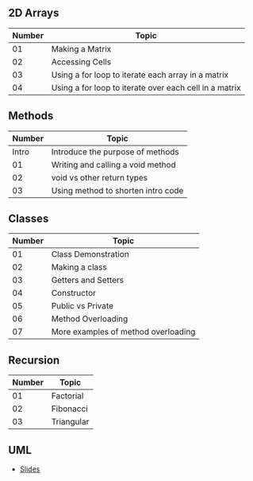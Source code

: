 ## 2D Arrays
Number|Topic
-----|-----
01|Making a Matrix
02|Accessing Cells
03|Using a for loop to iterate each array in a matrix
04|Using a for loop to iterate over each cell in a matrix

## Methods
Number|Topic
-----|-----
Intro|Introduce the purpose of methods
01|Writing and calling a void method
02|void vs other return types
03|Using method to shorten intro code

## Classes
Number|Topic
-----|-----
01|Class Demonstration
02|Making a class
03|Getters and Setters
04|Constructor
05|Public vs Private
06|Method Overloading
07|More examples of method overloading

## Recursion
Number|Topic
-----|-----
01|Factorial
02|Fibonacci
03|Triangular

## UML


- [Slides](https://docs.google.com/presentation/d/1PmeXr_kY4LXBHoe8XrOIkjL_kj_uqE86kkqfiQ8bNXI/edit?usp=sharing)
